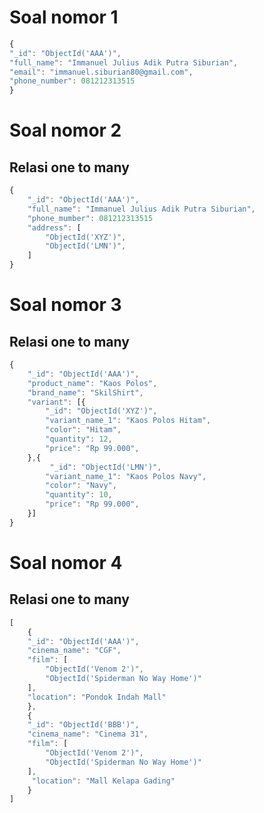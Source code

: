 <h1>Soal nomor 1</h1>

```js
{
"_id": "ObjectId('AAA')",
"full_name": "Immanuel Julius Adik Putra Siburian",
"email": "immanuel.siburian80@gmail.com",
"phone_number": 081212313515
}
```

<h1>Soal nomor 2</h1>
<h2>Relasi one to many</h2>

```js
{
    "_id": "ObjectId('AAA')",
    "full_name": "Immanuel Julius Adik Putra Siburian",
    "phone_mumber": 081212313515
    "address": [
        "ObjectId('XYZ')",
        "ObjectId('LMN')",
    ]
}
```

<h1>Soal nomor 3</h1>
<h2>Relasi one to many</h2>

```js
{
    "_id": "ObjectId('AAA')",
    "product_name": "Kaos Polos",
    "brand_name": "SkilShirt",
    "variant": [{
        "_id": "ObjectId('XYZ')",
        "variant_name_1": "Kaos Polos Hitam",
        "color": "Hitam",
        "quantity": 12,
        "price": "Rp 99.000",
    },{
         "_id": "ObjectId('LMN')",
        "variant_name_1": "Kaos Polos Navy",
        "color": "Navy",
        "quantity": 10,
        "price": "Rp 99.000",
    }]
}
```

<h1>Soal nomor 4</h1>
<h2>Relasi one to many</h2>

```js
[
    {
    "_id": "ObjectId('AAA')",
    "cinema_name": "CGF",
    "film": [
        "ObjectId('Venom 2')",
        "ObjectId('Spiderman No Way Home')"
    ],
    "location": "Pondok Indah Mall"
    },
    {
    "_id": "ObjectId('BBB')",
    "cinema_name": "Cinema 31",
    "film": [
        "ObjectId('Venom 2')",
        "ObjectId('Spiderman No Way Home')"
    ],
     "location": "Mall Kelapa Gading"
    }
]
```
